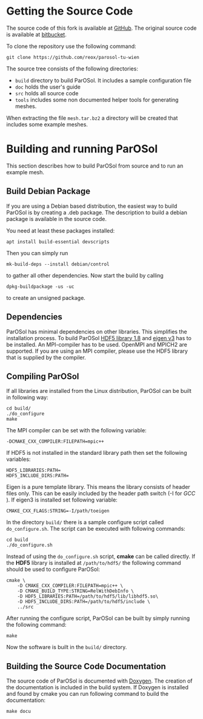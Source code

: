 # Getting the Source Code #

The source code of this fork is available at
[GitHub](https://github.com/reox/parosol-tu-wien).
The original source code is available at
[bitbucket](https://bitbucket.org/cflaig/parosol/overview).

To clone the repository use the following command:

    git clone https://github.com/reox/parosol-tu-wien

The source tree consists of the following directories:

* `build` directory to build ParOSol. It includes a sample configuration file
* `doc` holds the user's guide
* `src` holds all source code
* `tools` includes some non documented helper tools for generating meshes.

When extracting the file `mesh.tar.bz2` a directory will be created
that includes some example meshes.

# Building and running ParOSol #

This section describes how to build ParOSol from source and to run an
example mesh.


## Build Debian Package ##

If you are using a Debian based distribution, the easiest way to build ParOSol
is by creating a .deb package.
The description to build a debian package is available in the source code.

You need at least these packages installed:

    apt install build-essential devscripts

Then you can simply run

    mk-build-deps --install debian/control

to gather all other dependencies.
Now start the build by calling

    dpkg-buildpackage -us -uc

to create an unsigned package.

## Dependencies ##

ParOSol has minimal dependencies on other libraries. This simplifies
the installation process. To build ParOSol 
[HDF5 library 1.8](http://www.hdfgroup.org/HDF5/) and [eigen
v3](http://eigen.tuxfamily.org/index.php?title=Main_Page) has to be
installed. An MPI-compiler has to be used. OpenMPI and MPICH2 are
supported.
If you are using an MPI compiler, please use the HDF5 library that is supplied
by the compiler.

## Compiling ParOSol ##

If all libraries are installed from the Linux distribution, ParOSol can
be built in following way:

    cd build/
    ./do_configure
    make

The MPI compiler can be set with the following variable:

    -DCMAKE_CXX_COMPILER:FILEPATH=mpic++

If HDF5 is not installed in the standard library path then set the following
variables:

    HDF5_LIBRARIES:PATH=
    HDF5_INCLUDE_DIRS:PATH=

Eigen is a pure template library. This means the library consists of header
files only. This can be easily included by the header path switch (-I
for _GCC_ ). If eigen3 is installed set following variable:

    CMAKE_CXX_FLAGS:STRING=-I/path/toeigen

In the directory `build/` there is a sample configure script called
`do_configure.sh`. The script can be executed with following commands:

    cd build
    ./do_configure.sh

Instead of using the `do_configure.sh` script, **cmake** can be called
directly. If the **HDF5** library is installed at `/path/to/hdf5/` the
following command should be used to configure ParOSol:

    cmake \
        -D CMAKE_CXX_COMPILER:FILEPATH=mpic++ \
        -D CMAKE_BUILD_TYPE:STRING=RelWithDebInfo \
        -D HDF5_LIBRARIES:PATH=/path/to/hdf5/lib/libhdf5.so\
        -D HDF5_INCLUDE_DIRS:PATH=/path/to/hdf5/include \
        ../src

After running the configure script, ParOSol can be built by simply running
the following command:

    make

Now the software is built in the `build/` directory.

## Building the Source Code Documentation ##

The source code of ParOSol is documented with
[Doxygen](http://www.doxygen.org). The creation of the documentation is
included in the build system. If Doxygen is installed and found by
cmake you can run following command to build the documentation:

    make docu


